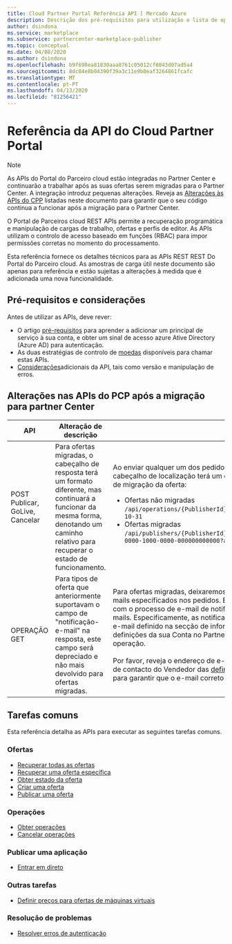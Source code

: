 ```yaml
---
title: Cloud Partner Portal Referência API [ Mercado Azure
description: Descrição dos pré-requisitos para utilização e lista de operações de API no mercado.
author: dsindona
ms.service: marketplace
ms.subservice: partnercenter-marketplace-publisher
ms.topic: conceptual
ms.date: 04/08/2020
ms.author: dsindona
ms.openlocfilehash: b9f698ea81830aaa8761c05012cf6843d07ad5a4
ms.sourcegitcommit: 8dc84e8b04390f39a3c11e9b0eaf3264861fcafc
ms.translationtype: MT
ms.contentlocale: pt-PT
ms.lasthandoff: 04/13/2020
ms.locfileid: "81256421"
---
```

# <a name="cloud-partner-portal-api-reference"></a>Referência da API do Cloud Partner Portal

> [!NOTE]
> As APIs do Portal do Parceiro cloud estão integradas no Partner Center e continuarão a trabalhar após as suas ofertas serem migradas para o Partner Center. A integração introduz pequenas alterações. Reveja as [Alterações às APIs do CPP](#changes-to-cpp-apis-after-the-migration-to-partner-center) listadas neste documento para garantir que o seu código continua a funcionar após a migração para o Partner Center.

O Portal de Parceiros cloud REST APIs permite a recuperação programática e manipulação de cargas de trabalho, ofertas e perfis de editor. As APIs utilizam o controlo de acesso baseado em funções (RBAC) para impor permissões corretas no momento do processamento.

Esta referência fornece os detalhes técnicos para as APIs REST REST Do Portal do Parceiro cloud. As amostras de carga útil neste documento são apenas para referência e estão sujeitas a alterações à medida que é adicionada uma nova funcionalidade.

## <a name="prerequisites-and-considerations"></a>Pré-requisitos e considerações

Antes de utilizar as APIs, deve rever:

- O artigo [pré-requisitos](./cloud-partner-portal-api-prerequisites.md) para aprender a adicionar um principal de serviço à sua conta, e obter um sinal de acesso azure Ative Directory (Azure AD) para autenticação.
- As duas estratégias de controlo de [moedas](./cloud-partner-portal-api-concurrency-control.md) disponíveis para chamar estas APIs.
- [Considerações](./cloud-partner-portal-api-considerations.md)adicionais da API, tais como versão e manipulação de erros.

## <a name="changes-to-cpp-apis-after-the-migration-to-partner-center"></a>Alterações nas APIs do PCP após a migração para partner Center

| **API** | **Alteração de descrição** | **Impacto** |
| ------- | ---------------------- | ---------- |
| POST Publicar, GoLive, Cancelar | Para ofertas migradas, o cabeçalho de resposta terá um formato diferente, mas continuará a funcionar da mesma forma, denotando um caminho relativo para recuperar o estado de funcionamento. | Ao enviar qualquer um dos pedidos post correspondentes para uma oferta, o cabeçalho de localização terá um de dois formatos dependendo do estado de migração da oferta:<ul><li>Ofertas não migradas<br>`/api/operations/{PublisherId}${offerId}$2$preview?api-version=2017-10-31`</li><li>Ofertas migradas<br>`/api/publishers/{PublisherId}/offers/{offereId}/operations/408a4835-0000-1000-0000-000000000000?api-version=2017-10-31`</li> |
| OPERAÇÃO GET | Para tipos de oferta que anteriormente suportavam o campo de "notificação-e-mail" na resposta, este campo será depreciado e não mais devolvido para ofertas migradas. | Para ofertas migradas, deixaremos de enviar notificações para a lista de e-mails especificados nos pedidos. Em vez disso, o serviço API irá alinhar-se com o processo de e-mail de notificação no Partner Center para enviar e-mails. Especificamente, as notificações serão enviadas para o endereço de e-mail definido na secção de informações de contacto do Vendedor das definições da sua Conta no Partner Center, para notificá-lo do progresso da operação.<br><br>Por favor, reveja o endereço de e-mail definido na secção de informações de contacto do Vendedor das [definições da](https://partner.microsoft.com/dashboard/account/management) sua Conta no Partner Center para garantir que o e-mail correto é fornecido para notificações.  |

## <a name="common-tasks"></a>Tarefas comuns

Esta referência detalha as APIs para executar as seguintes tarefas comuns.

### <a name="offers"></a>Ofertas

- [Recuperar todas as ofertas](./cloud-partner-portal-api-retrieve-offers.md)
- [Recuperar uma oferta específica](./cloud-partner-portal-api-retrieve-specific-offer.md)
- [Obter estado da oferta](./cloud-partner-portal-api-retrieve-offer-status.md)
- [Criar uma oferta](./cloud-partner-portal-api-creating-offer.md)
- [Publicar uma oferta](./cloud-partner-portal-api-publish-offer.md)

### <a name="operations"></a>Operações

- [Obter operações](./cloud-partner-portal-api-retrieve-operations.md)
- [Cancelar operações](./cloud-partner-portal-api-cancel-operations.md)

### <a name="publish-an-app"></a>Publicar uma aplicação

- [Entrar em direto](./cloud-partner-portal-api-go-live.md)

### <a name="other-tasks"></a>Outras tarefas

- [Definir preços para ofertas de máquinas virtuais](./cloud-partner-portal-api-setting-price.md)

### <a name="troubleshooting"></a>Resolução de problemas

- [Resolver erros de autenticação](./cloud-partner-portal-api-troubleshooting-authentication-errors.md)
